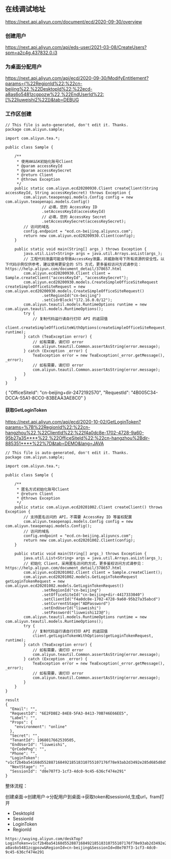 ## 在线调试地址
https://next.api.aliyun.com/document/ecd/2020-09-30/overview

### 创建用户
https://next.api.aliyun.com/api/eds-user/2021-03-08/CreateUsers?spm=a2c4g.437832.0.i3

### 为桌面分配用户
https://next.api.aliyun.com/api/ecd/2020-09-30/ModifyEntitlement?params={%22RegionId%22:%22cn-beijing%22,%22DesktopId%22:%22ecd-a8as6o5481zcgpozw%22,%22EndUserId%22:[%22liuweishi2%22]}&tab=DEBUG

### 工作区创建
```
// This file is auto-generated, don't edit it. Thanks.
package com.aliyun.sample;

import com.aliyun.tea.*;

public class Sample {

    /**
     * 使用AK&SK初始化账号Client
     * @param accessKeyId
     * @param accessKeySecret
     * @return Client
     * @throws Exception
     */
    public static com.aliyun.ecd20200930.Client createClient(String accessKeyId, String accessKeySecret) throws Exception {
        com.aliyun.teaopenapi.models.Config config = new com.aliyun.teaopenapi.models.Config()
                // 必填，您的 AccessKey ID
                .setAccessKeyId(accessKeyId)
                // 必填，您的 AccessKey Secret
                .setAccessKeySecret(accessKeySecret);
        // 访问的域名
        config.endpoint = "ecd.cn-beijing.aliyuncs.com";
        return new com.aliyun.ecd20200930.Client(config);
    }

    public static void main(String[] args_) throws Exception {
        java.util.List<String> args = java.util.Arrays.asList(args_);
        // 工程代码泄露可能会导致AccessKey泄露，并威胁账号下所有资源的安全性。以下代码示例仅供参考，建议使用更安全的 STS 方式，更多鉴权访问方式请参见：https://help.aliyun.com/document_detail/378657.html
        com.aliyun.ecd20200930.Client client = Sample.createClient("accessKeyId", "accessKeySecret");
        com.aliyun.ecd20200930.models.CreateSimpleOfficeSiteRequest createSimpleOfficeSiteRequest = new com.aliyun.ecd20200930.models.CreateSimpleOfficeSiteRequest()
                .setRegionId("cn-beijing")
                .setCidrBlock("172.16.0.0/12");
        com.aliyun.teautil.models.RuntimeOptions runtime = new com.aliyun.teautil.models.RuntimeOptions();
        try {
            // 复制代码运行请自行打印 API 的返回值
            client.createSimpleOfficeSiteWithOptions(createSimpleOfficeSiteRequest, runtime);
        } catch (TeaException error) {
            // 如有需要，请打印 error
            com.aliyun.teautil.Common.assertAsString(error.message);
        } catch (Exception _error) {
            TeaException error = new TeaException(_error.getMessage(), _error);
            // 如有需要，请打印 error
            com.aliyun.teautil.Common.assertAsString(error.message);
        }        
    }
}
```
{
  "OfficeSiteId": "cn-beijing+dir-2472192570",
  "RequestId": "4B005C34-DCCA-55A1-8CC0-83BEAA3AE8C0"
}

#### 获取GetLoginToken
https://next.api.aliyun.com/api/ecd/2020-10-02/GetLoginToken?params=%7B%22RegionId%22:%22cn-hangzhou%22,%22ClientId%22:%22f4a0dc8e-1702-4728-9a60-95b27a35****%22,%22OfficeSiteId%22:%22cn-hangzhou%2Bdir-885351****%22%7D&tab=DEMO&lang=JAVA
```
// This file is auto-generated, don't edit it. Thanks.
package com.aliyun.sample;

import com.aliyun.tea.*;

public class Sample {

    /**
     * 匿名方式初始化账号Client
     * @return Client
     * @throws Exception
     */
    public static com.aliyun.ecd20201002.Client createClient() throws Exception {
        // 支持匿名访问的 API，不需要 AccessKey ID 等鉴权配置
        com.aliyun.teaopenapi.models.Config config = new com.aliyun.teaopenapi.models.Config();
        // 访问的域名
        config.endpoint = "ecd.cn-beijing.aliyuncs.com";
        return new com.aliyun.ecd20201002.Client(config);
    }

    public static void main(String[] args_) throws Exception {
        java.util.List<String> args = java.util.Arrays.asList(args_);
        // 初始化 Client，采用匿名访问的方式，更多鉴权访问方式请参见：https://help.aliyun.com/document_detail/378657.html
        com.aliyun.ecd20201002.Client client = Sample.createClient();
        com.aliyun.ecd20201002.models.GetLoginTokenRequest getLoginTokenRequest = new com.aliyun.ecd20201002.models.GetLoginTokenRequest()
                .setRegionId("cn-beijing")
                .setOfficeSiteId("cn-beijing+dir-4417333040")
                .setClientId("f4a0dc8e-1702-4728-9a60-95b27a35abcd")
                .setCurrentStage("ADPassword")
                .setEndUserId("liuweishi")
                .setPassword("liuweishi123@");
        com.aliyun.teautil.models.RuntimeOptions runtime = new com.aliyun.teautil.models.RuntimeOptions();
        try {
            // 复制代码运行请自行打印 API 的返回值
            client.getLoginTokenWithOptions(getLoginTokenRequest, runtime);
        } catch (TeaException error) {
            // 如有需要，请打印 error
            com.aliyun.teautil.Common.assertAsString(error.message);
        } catch (Exception _error) {
            TeaException error = new TeaException(_error.getMessage(), _error);
            // 如有需要，请打印 error
            com.aliyun.teautil.Common.assertAsString(error.message);
        }        
    }
}

result
{
  "Email": "",
  "RequestId": "6E2FD8E2-84E8-5FA3-8413-70B746E66EE5",
  "Label": "",
  "Props": {
    "environment": "online"
  },
  "Secret": "",
  "TenantId": 1968017662539505,
  "EndUserId": "liuweishi",
  "QrCodePng": "",
  "Phone": "",
  "LoginToken": "v1cf2b4ba54168d55288716849218518310755107176f78e93ab2d3492e285d685d8d5507dccc709b934b2add07a70edc3",
  "NextStage": "",
  "SessionId": "d8e707f3-1cf3-4dc0-9c45-636cf474e291"
}

```
整体流程：

创建桌面->创建用户->分配用户到桌面->获取token和sessionId,生成url，fram打开

- DesktopId
- SessionId
- LoginToken
- RegionId
```
https://wuying.aliyun.com/deskTop?LoginToken=v1cf2b4ba54168d55288716849218518310755107176f78e93ab2d3492e285d685d8d5507dccc709b934b2add07a70edc3&DesktopId=ecd-a8as6o5481zcgpozw&RegionId=cn-beijing&SessionId=d8e707f3-1cf3-4dc0-9c45-636cf474e291
```